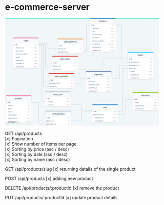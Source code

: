 # e-commerce-server

![database diagram](./assets/drawSQL-ecommerce-diagram-2023-01-18.png)

GET /api/products  
[x] Pagination  
[x] Show number of items per page  
[x] Sorting by price (asc / desc)  
[x] Sorting by date (asc / desc)  
[x] Sorting by name (asc / desc)

GET /api/products/slug
[x] returning details of the single product

POST /api/products
[x] adding new product

DELETE /api/products/:productId
[x] remove the product

PUT /api/products/:productId
[x] update product details
